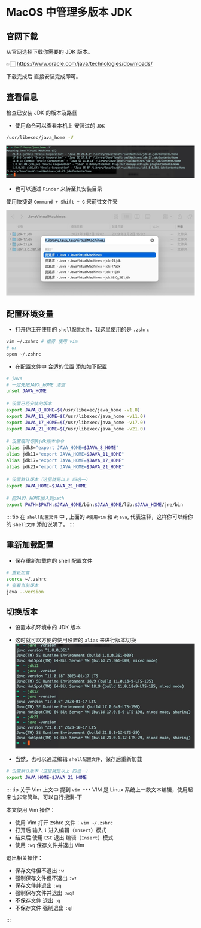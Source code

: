# MacOS 中管理多版本 JDK

## 官网下载

从官网选择下载你需要的 JDK 版本。

👉🏻 https://www.oracle.com/java/technologies/downloads/

下载完成后 直接安装完成即可。

## 查看信息

检查已安装 JDK 的版本及路径

- 使用命令可以查看本机上 安装过的 `JDK`

```bash
/usr/libexec/java_home -V
```

![](./assets/jdk-version.jpg)

- 也可以通过 `Finder` 来转至其安装目录

使用快捷键 `Command + Shift + G` 来前往文件夹

![](./assets/jdk-finder.jpg)

## 配置环境变量

- 打开你正在使用的 `shell配置文件`，我这里使用的是 `.zshrc`

```bash
vim ~/.zshrc # 推荐 使用 vim
# or
open ~/.zshrc
```

- 在配置文件中 合适的位置 添加如下配置

```bash
# java
# 一定先把JAVA_HOME 清空
unset JAVA_HOME

# 设置已经安装的版本
export JAVA_8_HOME=$(/usr/libexec/java_home -v1.8)
export JAVA_11_HOME=$(/usr/libexec/java_home -v11.0)
export JAVA_17_HOME=$(/usr/libexec/java_home -v17.0)
export JAVA_21_HOME=$(/usr/libexec/java_home -v21.0)

# 设置临时切换jdk版本命令
alias jdk8="export JAVA_HOME=$JAVA_8_HOME"
alias jdk11="export JAVA_HOME=$JAVA_11_HOME"
alias jdk17="export JAVA_HOME=$JAVA_17_HOME"
alias jdk21="export JAVA_HOME=$JAVA_21_HOME"

# 设置默认版本（这里就是以上 四选一）
export JAVA_HOME=$JAVA_21_HOME

# 把JAVA_HOME加入到path
export PATH=$PATH:$JAVA_HOME/bin:$JAVA_HOME/lib:$JAVA_HOME/jre/bin
```

::: tip
在 `shell配置文件` 中 , 上面的 `#使用vim` 和 `#java`, 代表注释，这样你可以给你的 `shell文件` 添加说明了。
:::

## 重新加载配置

- 保存重新加载你的 shell 配置文件

```bash
# 重新加载
source ~/.zshrc
# 查看当前版本
java --version
```

## 切换版本

- 设置本机环境中的 JDK 版本

- 这时就可以方便的使用设置的 `alias` 来进行版本切换
  ![](./assets/jdk-alias.jpg)

- 当然，也可以通过编辑 `shell配置文件`，保存后重新加载

```bash
# 设置默认版本（这里就是以上 四选一）
export JAVA_HOME=$JAVA_21_HOME
```

::: tip 关于 Vim
上文中 提到 `vim ***` VIM 是 Linux 系统上一款文本编辑，使用起来也非常简单，可以自行搜索-下

本文使用 Vim 操作：

- 使用 Vim 打开 zshrc 文件：`vim ~/.zshrc`
- 打开后 输入 `i` 进入编辑（`Insert`）模式
- 结束后 使用 `ESC` 退出 编辑（`Insert`）模式
- 使用 `:wq` 保存文件并退出 Vim

退出相关操作：

- 保存文件但不退出 `:w`
- 强制保存文件但不退出 `:w!`
- 保存文件并退出 `:wq`
- 强制保存文件并退出 `:wq!`
- 不保存文件 退出 `:q`
- 不保存文件 强制退出 `:q!`

:::
